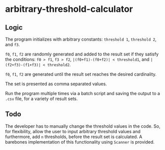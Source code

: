 # arbitrary-threshold-calculator
## Logic
The program initializes with arbitrary constants: `threshold 1`, `threshold 2`, and `f3`. 

`f0`, `f1`, `f2` are randomly generated and added to the result set if they satisfy the conditions: `f0 > f1`,  `f3 > f2`, `|(f0+f1)-(f0+f2)| < threshold1`, and `|(f2+f3)-(f1+f3)| < threshold2`. 

`f0`, `f1`, `f2` are generated until the result set reaches the desired cardinality. 

The set is presented as comma separated values.

Run the program multiple times via a batch script and saving the output to a `.csv` file, for a variety of result sets.

## Todo
The developer has to manually change the threshold values in the code. So, for flexibility, allow the user to input arbitrary threshold values and furthermore, add `n` thresholds, before the result set is calculated. A barebones implementation of this functionality using `Scanner` is provided.